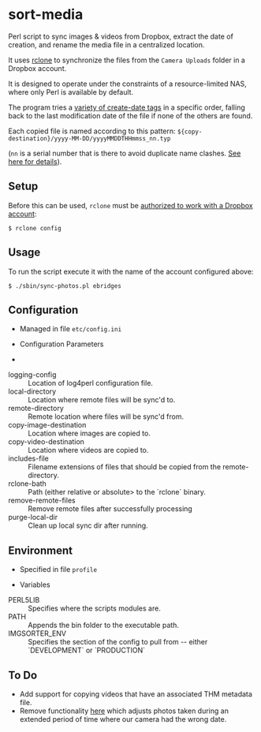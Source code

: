 # sort-media

Perl script to sync images & videos from Dropbox, extract the date of creation, and rename the media file in a centralized location.

It uses [rclone](http://rclone.org/) to synchronize the files from the `Camera Uploads` folder in a Dropbox account.

It is designed to operate under the constraints of a resource-limited NAS, where only Perl is available by default.

The program tries a [variety of create-date tags](https://github.com/ebridges/sort-media/blob/master/lib/MediaFile.pm#L25) in a specific order, falling back to the last modification date of the file if none of the others are found.

Each copied file is named according to this pattern:
`${copy-destination}/yyyy-MM-DD/yyyyMMDDTHHmmss_nn.typ`

(`nn` is a serial number that is there to avoid duplicate name clashes.  [See here for details](https://github.com/ebridges/sort-media/blob/master/lib/MediaFile.pm#L165)).

## Setup

Before this can be used, `rclone` must be [authorized to work with a Dropbox account](http://rclone.org/dropbox/):

```
$ rclone config
```

## Usage

To run the script execute it with the name of the account configured above:

```
$ ./sbin/sync-photos.pl ebridges
```

## Configuration

* Managed in file `etc/config.ini`

* Configuration Parameters
* 
<dl>
<dt>logging-config</dt>
<dd>Location of log4perl configuration file.</dd>
<dt>local-directory</dt>
<dd>Location where remote files will be sync'd to.</dd>
<dt>remote-directory</dt>
<dd>Remote location where files will be sync'd from.</dd>
<dt>copy-image-destination</dt>
<dd>Location where images are copied to.</dd>
<dt>copy-video-destination</dt>
<dd>Location where videos are copied to.</dd>
<dt>includes-file</dt>
<dd>Filename extensions of files that should be copied from the remote-directory.</dd>
<dt>rclone-bath</dt>
<dd>Path (either relative or absolute> to the `rclone` binary.</dd>
<dt>remove-remote-files</dt>
<dd>Remove remote files after successfully processing</dd>
<dt>purge-local-dir</dt>
<dd>Clean up local sync dir after running.</dd>
</dl>

## Environment

* Specified in file `profile`

* Variables
<dl>
<dt>PERL5LIB</dt>
<dd>Specifies where the scripts modules are.</dd>
<dt>PATH</dt>
<dd>Appends the bin folder to the executable path.</dd>
<dt>IMGSORTER_ENV</dt>
<dd>Specifies the section of the config to pull from -- either `DEVELOPMENT` or `PRODUCTION`</dd>
</dl>

## To Do

* Add support for copying videos that have an associated THM metadata file.
* Remove functionality [here](https://github.com/ebridges/sort-media/blob/master/lib/MediaFile.pm#L115) which adjusts photos taken during an extended period of time where our camera had the wrong date.
